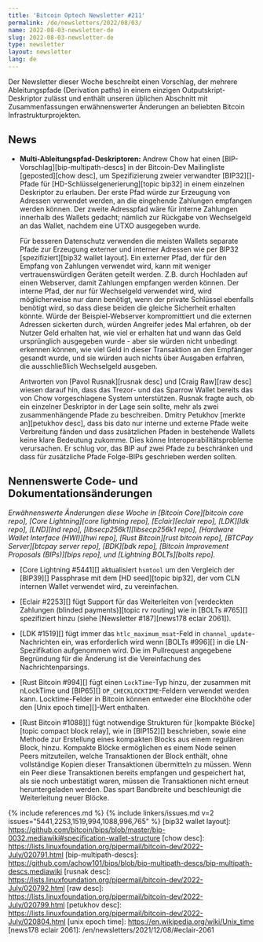 ```yaml
---
title: 'Bitcoin Optech Newsletter #211'
permalink: /de/newsletters/2022/08/03/
name: 2022-08-03-newsletter-de
slug: 2022-08-03-newsletter-de
type: newsletter
layout: newsletter
lang: de
---
```

Der Newsletter dieser Woche beschreibt einen Vorschlag, der mehrere
Ableitungspfade (Derivation paths) in einem einzigen Outputskript-Deskriptor
zulässt und enthält unseren üblichen Abschnitt mit Zusammenfassungen
erwähnenswerter Änderungen an beliebten Bitcoin Infrastrukturprojekten.

## News

- **Multi-Ableitungspfad-Deskriptoren:** Andrew Chow hat einen
  [BIP-Vorschlag][bip-multipath-descs] in der Bitcoin-Dev Mailingliste
  [geposted][chow desc], um Spezifizierung zweier
  verwandter [BIP32][]-Pfade für [HD-Schlüsselgenerierung][topic bip32]
  in einem einzelnen Deskriptor zu erlauben. Der erste Pfad würde zur Erzeugung von Adressen verwendet werden,
  an die eingehende Zahlungen empfangen werden können. Der zweite Adresspfad wäre
  für interne Zahlungen innerhalb des Wallets gedacht; nämlich zur Rückgabe von
  Wechselgeld an das Wallet, nachdem eine UTXO ausgegeben wurde.

  Für besseren Datenschutz verwenden die meisten Wallets separate Pfade
  zur Erzeugung externer und interner Adressen wie per BIP32
  [spezifiziert][bip32 wallet layout]. Ein externer Pfad, der für den
  Empfang von Zahlungen verwendet wird, kann mit weniger vertrauenswürdigen
  Geräten geteilt werden. Z.B. durch Hochladen auf einen Webserver, damit
  Zahlungen empfangen werden können. Der interne Pfad, der nur für Wechselgeld
  verwendet wird, wird möglicherweise nur dann benötigt, wenn der private
  Schlüssel ebenfalls benötigt wird, so dass diese beiden die gleiche Sicherheit
  erhalten könnte. Würde der Beispiel-Webserver kompromittiert und die
  externen Adressen sickerten durch, würden Angreifer jedes Mal erfahren,
  ob der Nutzer Geld erhalten hat, wie viel er erhalten hat und wann das
  Geld ursprünglich ausgegeben wurde - aber sie würden nicht unbedingt
  erkennen können, wie viel Geld in dieser Transaktion an den Empfänger gesandt wurde,
  und sie würden auch nichts über Ausgaben erfahren, die ausschließlich
  Wechselgeld ausgeben.

  Antworten von [Pavol Rusnak][rusnak desc] und [Craig Raw][raw desc]
  wiesen darauf hin, dass das Trezor- und das Sparrow Wallet bereits das von
  Chow vorgeschlagene System unterstützen. Rusnak fragte auch, ob ein
  einzelner Deskriptor in der Lage sein sollte, mehr als zwei zusammenhängende
  Pfade zu beschreiben. Dmitry Petukhov [merkte an][petukhov desc], dass
  bis dato nur interne und externe Pfade weite Verbreitung fänden und dass
  zusätzlichen Pfaden in bestehende Wallets keine klare Bedeutung zukomme.
  Dies könne Interoperabilitätsprobleme verursachen. Er schlug vor,
  das BIP auf zwei Pfade zu beschränken und dass für zusätzliche Pfade
  Folge-BIPs geschrieben werden sollten.

## Nennenswerte Code- und Dokumentationsänderungen

*Erwähnenswerte Änderungen diese Woche in [Bitcoin Core][bitcoin core repo],
[Core Lightning][core lightning repo], [Eclair][eclair repo], [LDK][ldk repo],
[LND][lnd repo], [libsecp256k1][libsecp256k1 repo], [Hardware Wallet
Interface (HWI)][hwi repo], [Rust Bitcoin][rust bitcoin repo], [BTCPay
Server][btcpay server repo], [BDK][bdk repo], [Bitcoin Improvement
Proposals (BIPs)][bips repo], und [Lightning BOLTs][bolts repo].*

- [Core Lightning #5441][] aktualisiert `hsmtool` um den Vergleich der
  [BIP39][] Passphrase mit dem [HD seed][topic bip32], der vom
  CLN internen Wallet verwendet wird, zu vereinfachen.

- [Eclair #2253][] fügt Support für das Weiterleiten von
  [verdeckten Zahlungen (blinded payments)][topic rv routing] wie in [BOLTs #765][] spezifiziert
  hinzu (siehe [Newsletter #187][news178 eclair 2061]).

- [LDK #1519][] fügt immer das `htlc_maximum_msat`-Feld in
  `channel_update`-Nachrichten ein, was erforderlich wird wenn [BOLTs #996][] in die
  LN-Spezifikation aufgenommen wird. Die im Pullrequest angegebene Begründung
  für die Änderung ist die Vereinfachung des Nachrichtenparsings.

- [Rust Bitcoin #994][] fügt einen `LockTime`-Typ hinzu, der zusammen mit
  nLockTime und [BIP65][] `OP_CHECKLOCKTIME`-Feldern verwendet werden kann.
  Locktime-Felder in Bitcoin können entweder eine Blockhöhe oder den
  [Unix epoch time][]-Wert enthalten.

- [Rust Bitcoin #1088][] fügt notwendige Strukturen für [kompakte
  Blöcke][topic compact block relay], wie in [BIP152][] beschrieben, sowie
  eine Methode zur Erstellung eines kompakten Blocks aus einem regulären Block,
  hinzu. Kompakte Blöcke ermöglichen es einem Node seinen Peers mitzuteilen,
  welche Transaktionen der Block enthält, ohne vollständige Kopien dieser
  Transaktionen übermitteln zu müssen. Wenn ein Peer diese Transaktionen bereits
  empfangen und gespeichert hat, als sie noch unbestätigt waren, müssen die
  Transaktionen nicht erneut heruntergeladen werden. Das spart Bandbreite und
  beschleunigt die Weiterleitung neuer Blöcke.

{% include references.md %}
{% include linkers/issues.md v=2 issues="5441,2253,1519,994,1088,996,765" %}
[bip32 wallet layout]: https://github.com/bitcoin/bips/blob/master/bip-0032.mediawiki#specification-wallet-structure
[chow desc]: https://lists.linuxfoundation.org/pipermail/bitcoin-dev/2022-July/020791.html
[bip-multipath-descs]: https://github.com/achow101/bips/blob/bip-multipath-descs/bip-multipath-descs.mediawiki
[rusnak desc]: https://lists.linuxfoundation.org/pipermail/bitcoin-dev/2022-July/020792.html
[raw desc]: https://lists.linuxfoundation.org/pipermail/bitcoin-dev/2022-July/020799.html
[petukhov desc]: https://lists.linuxfoundation.org/pipermail/bitcoin-dev/2022-July/020804.html
[unix epoch time]: https://en.wikipedia.org/wiki/Unix_time
[news178 eclair 2061]: /en/newsletters/2021/12/08/#eclair-2061
